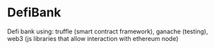 # DefiBank
Defi bank using: truffle (smart contract framework), ganache (testing), web3 (js libraries that allow interaction with ethereum node)
